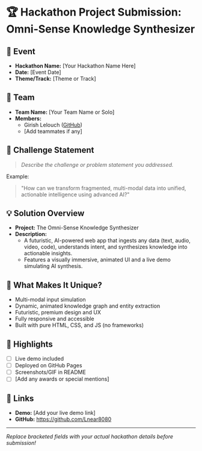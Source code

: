 # 🏆 Hackathon Project Submission: Omni-Sense Knowledge Synthesizer

## 🎯 Event
- **Hackathon Name:** [Your Hackathon Name Here]
- **Date:** [Event Date]
- **Theme/Track:** [Theme or Track]

## 👥 Team
- **Team Name:** [Your Team Name or Solo]
- **Members:**
  - Girish Lelouch ([GitHub](https://github.com/Lnear8080))
  - [Add teammates if any]

## 📝 Challenge Statement
> _Describe the challenge or problem statement you addressed._

Example:
> "How can we transform fragmented, multi-modal data into unified, actionable intelligence using advanced AI?"

## 💡 Solution Overview
- **Project:** The Omni-Sense Knowledge Synthesizer
- **Description:**
  - A futuristic, AI-powered web app that ingests any data (text, audio, video, code), understands intent, and synthesizes knowledge into actionable insights.
  - Features a visually immersive, animated UI and a live demo simulating AI synthesis.

## 🚀 What Makes It Unique?
- Multi-modal input simulation
- Dynamic, animated knowledge graph and entity extraction
- Futuristic, premium design and UX
- Fully responsive and accessible
- Built with pure HTML, CSS, and JS (no frameworks)

## 🏅 Highlights
- [ ] Live demo included
- [ ] Deployed on GitHub Pages
- [ ] Screenshots/GIF in README
- [ ] [Add any awards or special mentions]

## 🔗 Links
- **Demo:** [Add your live demo link]
- **GitHub:** https://github.com/Lnear8080

---

_Replace bracketed fields with your actual hackathon details before submission!_